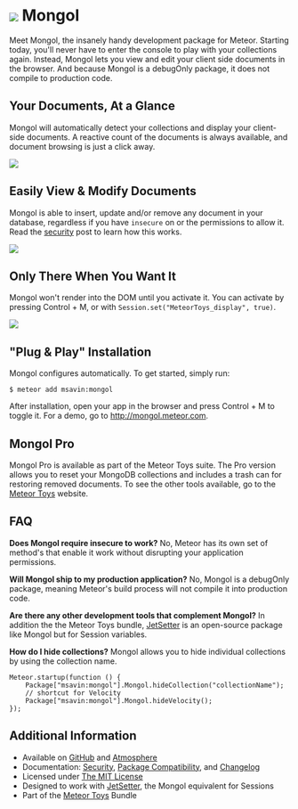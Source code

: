 <a href="http://bit.ly/1ARJG4x"><img align="center" src="http://maxsavin.com/sandbox/MeteorToysAd.png"></a>
Mongol 
==================

Meet Mongol, the insanely handy development package for Meteor. Starting today, you'll never have to enter the console to play with your collections again. Instead, Mongol lets you view and edit your client side documents in the browser. And because Mongol is a debugOnly package, it does not compile to production code.

Your Documents, At a Glance
----------------------------
Mongol will automatically detect your collections and display your client-side documents. A reactive count of the documents is always available, and document browsing is just a click away.

<a href="http://mongol.meteor.com"><img src="https://raw.githubusercontent.com/msavin/Mongol/master/documentation/screenshots/1.png"></a>
 
Easily View & Modify Documents
------------------------------
Mongol is able to insert, update and/or remove any document in your database, regardless if you have `insecure` on or the permissions to allow it. Read the <a href="https://github.com/msavin/Mongol/blob/master/documentation/SECURITY.md">security</a> post to learn how this works.

<a href="http://mongol.meteor.com"><img src="https://raw.githubusercontent.com/msavin/Mongol/master/documentation/screenshots/2.png"></a>

Only There When You Want It
---------------------------
Mongol won't render into the DOM until you activate it. You can activate by pressing Control + M, or with `Session.set("MeteorToys_display", true)`.

<a href="http://mongol.meteor.com"><img src="https://raw.githubusercontent.com/msavin/Mongol/master/documentation/screenshots/4.png"></a>

"Plug & Play" Installation
---------------------------

Mongol configures automatically. To get started, simply run:

	$ meteor add msavin:mongol

After installation, open your app in the browser and press Control + M to toggle it. For a demo, go to http://mongol.meteor.com.

Mongol Pro
----------
Mongol Pro is available as part of the Meteor Toys suite. The Pro version allows you to reset your MongoDB collections and includes a trash can for restoring removed documents. To see the other tools available, go to the <a href="http://bit.ly/1ARJG4x">Meteor Toys</a> website.

FAQ 
---
<strong>Does Mongol require insecure to work?</strong> No, Meteor has its own set of method's that enable it work without disrupting your application permissions.

<strong>Will Mongol ship to my production application?</strong> No, Mongol is a debugOnly package, meaning Meteor's build process will not compile it into production code.

<strong>Are there any other development tools that complement Mongol?</strong> In addition the the Meteor Toys bundle, <a href="http://github.com/msavin/JetSetter">JetSetter</a> is an open-source package like Mongol but for Session variables. 

<strong>How do I hide collections?</strong>
Mongol allows you to hide individual collections by using the collection name. 

    Meteor.startup(function () {
        Package["msavin:mongol"].Mongol.hideCollection("collectionName");
        // shortcut for Velocity
        Package["msavin:mongol"].Mongol.hideVelocity();
    }); 

Additional Information
----------------------
 - Available on <a href="https://github.com/msavin/Mongol/">GitHub</a> and <a href="https://atmospherejs.com/msavin/mongol">Atmosphere</a>
 - Documentation: <a href="https://github.com/msavin/Mongol/blob/master/documentation/SECURITY.md">Security</a>, <a href="https://github.com/msavin/Mongol/blob/master/documentation/COMPATIBILITY.md">Package Compatibility</a>, and <a href="https://github.com/msavin/Mongol/blob/master/documentation/CHANGELOG.md">Changelog</a>
 - Licensed under <a href="https://github.com/msavin/Mongol/blob/master/documentation/LICENSE.md">The MIT License</a>
 - Designed to work with <a href="https://github.com/msavin/JetSetter">JetSetter</a>, the Mongol equivalent for Sessions
 - Part of the <a href="http://meteor.toys">Meteor Toys</a> Bundle